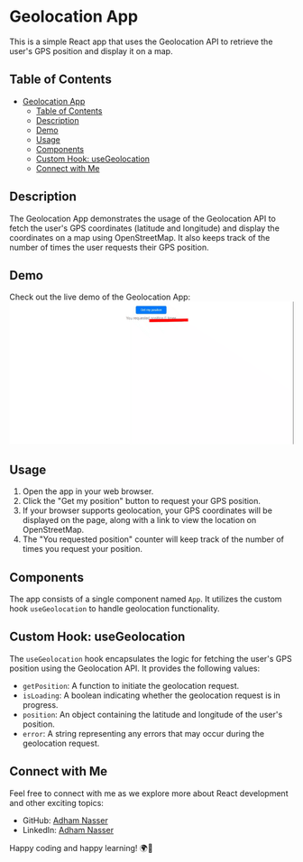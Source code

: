 # Geolocation App

This is a simple React app that uses the Geolocation API to retrieve the user's GPS position and display it on a map.

## Table of Contents

- [Geolocation App](#geolocation-app)
  - [Table of Contents](#table-of-contents)
  - [Description](#description)
  - [Demo](#demo)
  - [Usage](#usage)
  - [Components](#components)
  - [Custom Hook: useGeolocation](#custom-hook-usegeolocation)
  - [Connect with Me](#connect-with-me)

## Description

The Geolocation App demonstrates the usage of the Geolocation API to fetch the user's GPS coordinates (latitude and longitude) and display the coordinates on a map using OpenStreetMap. It also keeps track of the number of times the user requests their GPS position.

## Demo

Check out the live demo of the Geolocation App: ![preview](./src/screenshot/preview.gif)

## Usage

1. Open the app in your web browser.
2. Click the "Get my position" button to request your GPS position.
3. If your browser supports geolocation, your GPS coordinates will be displayed on the page, along with a link to view the location on OpenStreetMap.
4. The "You requested position" counter will keep track of the number of times you request your position.

## Components

The app consists of a single component named `App`. It utilizes the custom hook `useGeolocation` to handle geolocation functionality.

## Custom Hook: useGeolocation

The `useGeolocation` hook encapsulates the logic for fetching the user's GPS position using the Geolocation API. It provides the following values:

- `getPosition`: A function to initiate the geolocation request.
- `isLoading`: A boolean indicating whether the geolocation request is in progress.
- `position`: An object containing the latitude and longitude of the user's position.
- `error`: A string representing any errors that may occur during the geolocation request.

## Connect with Me

Feel free to connect with me as we explore more about React development and other exciting topics:

- GitHub: [Adham Nasser](https://github.com/Adhamxiii)
- LinkedIn: [Adham Nasser](https://www.linkedin.com/in/adhamnasser/)

Happy coding and happy learning! 🌍🚀
